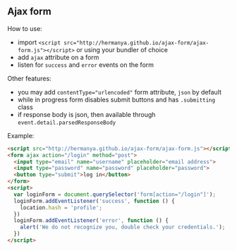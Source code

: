 Ajax form
---------
How to use:
- import `<script src="http://hermanya.github.io/ajax-form/ajax-form.js"></script>` or using your bundler of choice
- add `ajax` attribute on a form
- listen for `success` and `error` events on the form

Other features:
- you may add `contentType="urlencoded"` form attribute, `json` by default
- while in progress form disables submit buttons and has `.submitting` class
- if response body is json, then available through `event.detail.parsedResponseBody`

Example:
```html
<script src="http://hermanya.github.io/ajax-form/ajax-form.js"></script>
<form ajax action="/login" method="post">
  <input type="email" name="username" placeholder="email address">
  <input type="password" name="password" placeholder="password">
  <button type="submit">log in</button>
</form>
<script>
  var loginForm = document.querySelector('form[action="/login"]');
  loginForm.addEventListener('success', function () {
    location.hash = 'profile';
  })
  loginForm.addEventListener('error', function () {
    alert('We do not recognize you, double check your credentials.');
  })
</script>
```
